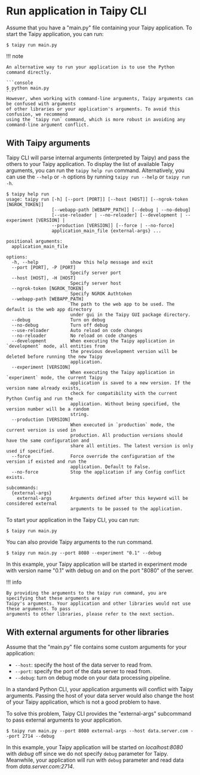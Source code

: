 # Run application in Taipy CLI

Assume that you have a "main.py" file containing your Taipy application.
To start the Taipy application, you can run:

```console
$ taipy run main.py
```

!!! note

    An alternative way to run your application is to use the Python command directly.

    ```console
    $ python main.py
    ```
    However, when working with command-line arguments, Taipy arguments can be confused with arguments
    of other libraries or your application's arguments. To avoid this confusion, we recommend
    using the `taipy run` command, which is more robust in avoiding any command-line argument conflict.

## With Taipy arguments

Taipy CLI will parse internal arguments (interpreted by Taipy) and pass the others to your Taipy application.
To display the list of available Taipy arguments, you can run the `taipy help run` command.
Alternatively, you can use the `--help` or `-h` options by running `taipy run --help` or `taipy run -h`.

```console
$ taipy help run
usage: taipy run [-h] [--port [PORT]] [--host [HOST]] [--ngrok-token [NGROK_TOKEN]]
                 [--webapp-path [WEBAPP_PATH]] [--debug | --no-debug]
                 [--use-reloader | --no-reloader] [--development | --experiment [VERSION] |
                 --production [VERSION]] [--force | --no-force]
                 application_main_file {external-args} ...

positional arguments:
  application_main_file

options:
  -h, --help            show this help message and exit
  --port [PORT], -P [PORT]
                        Specify server port
  --host [HOST], -H [HOST]
                        Specify server host
  --ngrok-token [NGROK_TOKEN]
                        Specify NGROK Authtoken
  --webapp-path [WEBAPP_PATH]
                        The path to the web app to be used. The default is the web app directory
                        under gui in the Taipy GUI package directory.
  --debug               Turn on debug
  --no-debug            Turn off debug
  --use-reloader        Auto reload on code changes
  --no-reloader         No reload on code changes
  --development         When executing the Taipy application in `development` mode, all entities from
                        the previous development version will be deleted before running the new Taipy
                        application.
  --experiment [VERSION]
                        When executing the Taipy application in `experiment` mode, the current Taipy
                        application is saved to a new version. If the version name already exists,
                        check for compatibility with the current Python Config and run the
                        application. Without being specified, the version number will be a random
                        string.
  --production [VERSION]
                        When executed in `production` mode, the current version is used in
                        production. All production versions should have the same configuration and
                        share all entities. The latest version is only used if specified.
  --force               Force override the configuration of the version if existed and run the
                        application. Default to False.
  --no-force            Stop the application if any Config conflict exists.

subcommands:
  {external-args}
    external-args       Arguments defined after this keyword will be considered external
                        arguments to be passed to the application.
```

To start your application in the Taipy CLI, you can run:

```console
$ taipy run main.py
```

You can also provide Taipy arguments to the run command.

```console
$ taipy run main.py --port 8080 --experiment "0.1" --debug
```

In this example, your Taipy application will be started in experiment mode with version name "0.1"
with debug on and on the port "8080" of the server.

!!! info

    By providing the arguments to the taipy run command, you are specifying that these arguments are
    Taipy's arguments. Your application and other libraries would not use these arguments. To pass
    arguments to other libraries, please refer to the next section.

## With external arguments for other libraries

Assume that the "main.py" file contains some custom arguments for your application:

- `--host`: specify the host of the data server to read from.
- `--port`: specify the port of the data server to read from.
- `--debug`: turn on debug mode on your data processing pipeline.

In a standard Python CLI, your application arguments will conflict with Taipy arguments.
Passing the host of your data server would also change the host of your Taipy application, which
is not a good problem to have.

To solve this problem, Taipy CLI provides the "external-args" subcommand to pass external arguments
to your application.

```console
$ taipy run main.py --port 8080 external-args --host data.server.com --port 2714 --debug
```

In this example, your Taipy application will be started on *localhost:8080* with *debug* off since we
do not specify `debug` parameter for Taipy. Meanwhile, your application will run with `debug` parameter
and read data from *data.server.com:2714*.
